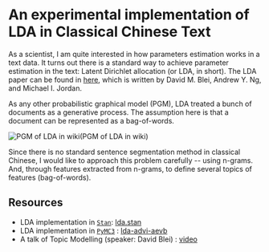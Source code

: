 # An experimental implementation of LDA in Classical Chinese Text

As a scientist, I am quite interested in how parameters estimation works in a text data. It turns out there is a standard way to achieve parameter estimation in the text: Latent Dirichlet allocation (or LDA, in short). The LDA paper can be found in [here](http://jmlr.csail.mit.edu/papers/v3/blei03a.html), which is written by David M. Blei, Andrew Y. Ng, and Michael I. Jordan.

As any other probabilistic graphical model (PGM), LDA treated a bunch of documents as a generative process. The assumption here is that a document can be represented as a bag-of-words.

![PGM of LDA in wiki](https://upload.wikimedia.org/wikipedia/commons/thumb/d/d3/Latent_Dirichlet_allocation.svg/500px-Latent_Dirichlet_allocation.svg.png)(PGM of LDA in wiki)

Since there is no standard sentence segmentation method in classical Chinese, I would like to approach this problem carefully -- using n-grams. And, through features extracted from n-grams, to define several topics of features (bag-of-words).

## Resources

- LDA implementation in [`Stan`](http://mc-stan.org/): [lda.stan](https://github.com/stan-dev/example-models/blob/master/misc/cluster/lda/lda.stan)
- LDA implementation in [`PyMC3`](https://docs.pymc.io/) : [lda-advi-aevb](http://docs.pymc.io/notebooks/lda-advi-aevb.html)
- A talk of Topic Modelling (speaker: David Blei) : [video](https://www.youtube.com/watch?v=FkckgwMHP2s)